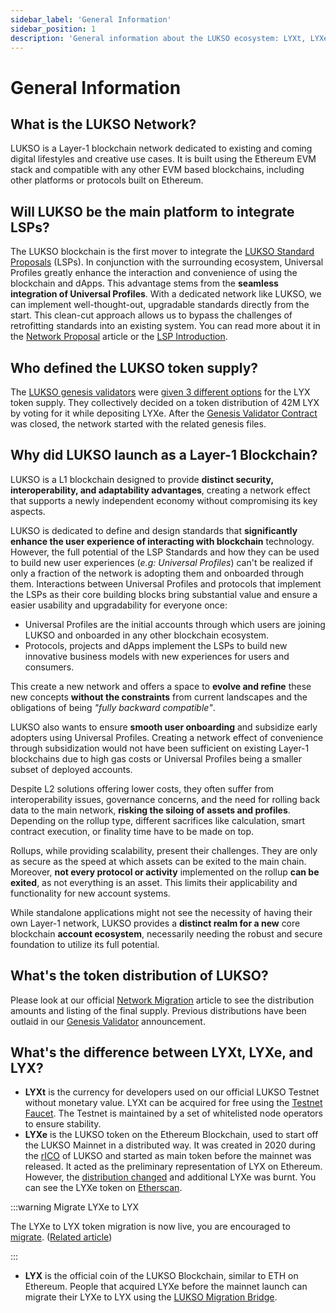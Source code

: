 ```yaml
---
sidebar_label: 'General Information'
sidebar_position: 1
description: 'General information about the LUKSO ecosystem: LYXt, LYXe, and LYX, token supply, LUKSO as a Layer-1.'
---
```


# General Information

## What is the LUKSO Network?

LUKSO is a Layer-1 blockchain network dedicated to existing and coming digital lifestyles and creative use cases. It is built using the Ethereum EVM stack and compatible with any other EVM based blockchains, including other platforms or protocols built on Ethereum.

## Will LUKSO be the main platform to integrate LSPs?

The LUKSO blockchain is the first mover to integrate the [LUKSO Standard Proposals](https://docs.lukso.tech/standards/introduction) (LSPs). In conjunction with the surrounding ecosystem, Universal Profiles greatly enhance the interaction and convenience of using the blockchain and dApps. This advantage stems from the **seamless integration of Universal Profiles**. With a dedicated network like LUKSO, we can implement well-thought-out, upgradable standards directly from the start. This clean-cut approach allows us to bypass the challenges of retrofitting standards into an existing system. You can read more about it in the [Network Proposal](https://medium.com/lukso/its-happening-the-genesis-validators-are-coming-ce5e07935df6) article or the [LSP Introduction](https://docs.lukso.tech/standards/introduction).

## Who defined the LUKSO token supply?

The [LUKSO genesis validators](https://dune.com/hmc/lukso-genesis-validators) were [given 3 different options](https://medium.com/lukso/its-happening-the-genesis-validators-are-coming-ce5e07935df6) for the LYX token supply. They collectively decided on a token distribution of 42M LYX by voting for it while depositing LYXe. After the [Genesis Validator Contract](https://etherscan.io/address/0x42000421dd80D1e90E56E87e6eE18D7770b9F8cC#code) was closed, the network started with the related genesis files.

## Why did LUKSO launch as a Layer-1 Blockchain?

LUKSO is a L1 blockchain designed to provide **distinct security, interoperability, and adaptability advantages**, creating a network effect that supports a newly independent economy without compromising its key aspects.

LUKSO is dedicated to define and design standards that **significantly enhance the user experience of interacting with blockchain** technology. However, the full potential of the LSP Standards and how they can be used to build new user experiences (_e.g: Universal Profiles_) can't be realized if only a fraction of the network is adopting them and onboarded through them. Interactions between Universal Profiles and protocols that implement the LSPs as their core building blocks bring substantial value and ensure a easier usability and upgradability for everyone once:

- Universal Profiles are the initial accounts through which users are joining LUKSO and onboarded in any other blockchain ecosystem.
- Protocols, projects and dApps implement the LSPs to build new innovative business models with new experiences for users and consumers.

This create a new network and offers a space to **evolve and refine** these new concepts **without the constraints** from current landscapes and the obligations of being _"fully backward compatible"_.

LUKSO also wants to ensure **smooth user onboarding** and subsidize early adopters using Universal Profiles. Creating a network effect of convenience through subsidization would not have been sufficient on existing Layer-1 blockchains due to high gas costs or Universal Profiles being a smaller subset of deployed accounts.

Despite L2 solutions offering lower costs, they often suffer from interoperability issues, governance concerns, and the need for rolling back data to the main network, **risking the siloing of assets and profiles**. Depending on the rollup type, different sacrifices like calculation, smart contract execution, or finality time have to be made on top.

Rollups, while providing scalability, present their challenges. They are only as secure as the speed at which assets can be exited to the main chain. Moreover, **not every protocol or activity** implemented on the rollup **can be exited**, as not everything is an asset. This limits their applicability and functionality for new account systems.

While standalone applications might not see the necessity of having their own Layer-1 network, LUKSO provides a **distinct realm for a new** core blockchain **account ecosystem**, necessarily needing the robust and secure foundation to utilize its full potential.

## What's the token distribution of LUKSO?

Please look at our official [Network Migration](https://medium.com/lukso/the-lyxe-migration-process-374053e5ddf5) article to see the distribution amounts and listing of the final supply. Previous distributions have been outlaid in our [Genesis Validator](https://medium.com/lukso/its-happening-the-genesis-validators-are-coming-ce5e07935df6) announcement.

## What's the difference between LYXt, LYXe, and LYX?

- **LYXt** is the currency for developers used on our official LUKSO Testnet without monetary value. LYXt can be acquired for free using the [Testnet Faucet](https://faucet.testnet.lukso.network/). The Testnet is maintained by a set of whitelisted node operators to ensure stability.
- **LYXe** is the LUKSO token on the Ethereum Blockchain, used to start off the LUKSO Mainnet in a distributed way. It was created in 2020 during the [rICO](https://medium.com/lukso/re-launching-the-reversible-ico-5289989ce7ed) of LUKSO and started as main token before the mainnet was released. It acted as the preliminary representation of LYX on Ethereum. However, the [distribution changed](https://medium.com/lukso/its-happening-the-genesis-validators-are-coming-ce5e07935df6) and additional LYXe was burnt. You can see the LYXe token on [Etherscan](https://etherscan.io/token/0xA8b919680258d369114910511cc87595aec0be6D).

:::warning Migrate LYXe to LYX

The LYXe to LYX token migration is now live, you are encouraged to [migrate](https://migrate.lukso.network). ([Related article](https://medium.com/lukso/the-lyxe-migration-process-374053e5ddf5))

:::

- **LYX** is the official coin of the LUKSO Blockchain, similar to ETH on Ethereum. People that acquired LYXe before the mainnet launch can migrate their LYXe to LYX using the [LUKSO Migration Bridge](https://migrate.lukso.network/).
